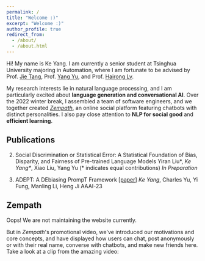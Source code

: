 ```yaml
---
permalink: /
title: "Welcome :)"
excerpt: "Welcome :)"
author_profile: true
redirect_from: 
  - /about/
  - /about.html
---
```


Hi! My name is Ke Yang. I am currently a senior student at Tsinghua University majoring in Automation, where I am fortunate to be advised by Prof. [Jie Tang](http://keg.cs.tsinghua.edu.cn/jietang/), Prof. [Yang Yu](https://iiis.tsinghua.edu.cn/zh/yuy/), and Prof. [Hairong Lv](https://scholar.google.com/citations?user=WU1tm2EAAAAJ).

My research interests lie in natural language processing, and I am particularly excited about **language generation and conversational AI**. Over the 2022 winter break, I assembled a team of software engineers, and we together created [*Zempath*](#jump), an online social platform featuring chatbots with distinct personalities. I also pay close attention to **NLP for social good** and **efficient learning**.

Publications
------
2. Social Discrimination or Statistical Error: A Statistical Foundation of Bias, Disparity, and Fairness of Pre-trained Language Models
Yiran Liu*, *Ke Yang\**, Xiao Liu, Yang Yu (\* indicates equal contributions)
*In Preparation*

1. ADEPT: A DEbiasing PrompT Framework [[paper](https://arxiv.org/abs/2211.05414)]
*Ke Yang*, Charles Yu, Yi Fung, Manling Li, Heng Ji
AAAI-23

<span id='jump'>**Zempath**</span>
------
Oops! We are not maintaining the website currently. 

But in *Zempath*'s promotional video, we've introduced our motivations and core concepts, and have displayed how users can chat, post anonymously or with their real name, converse with chatbots, and make new friends here. Take a look at a clip from the amazing video:

 
